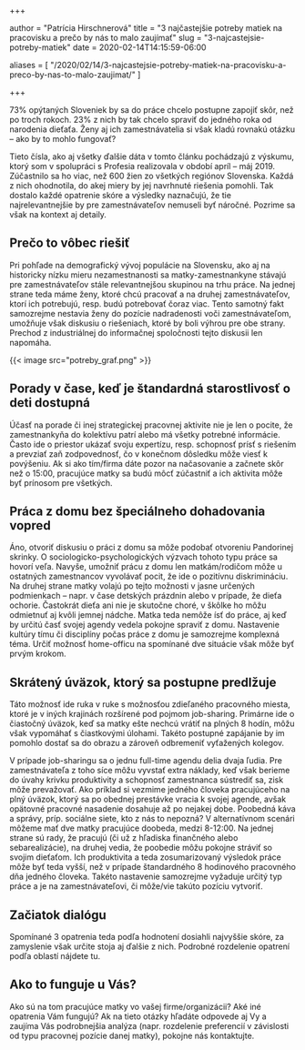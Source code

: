 +++

author = "Patrícia Hirschnerová"
title = "3 najčastejšie potreby matiek na pracovisku a prečo by nás to malo zaujímať"
slug = "3-najcastejsie-potreby-matiek"
date = 2020-02-14T14:15:59-06:00

aliases = [
"/2020/02/14/3-najcastejsie-potreby-matiek-na-pracovisku-a-preco-by-nas-to-malo-zaujimat/"
]

+++

73% opýtaných Sloveniek by sa do práce chcelo postupne zapojiť skôr, než po troch rokoch. 23% z nich by tak chcelo
spraviť do jedného roka od narodenia dieťaťa. Ženy aj ich zamestnávatelia si však kladú rovnakú otázku – ako by to mohlo
fungovať?
<!--more-->

Tieto čísla, ako aj všetky ďalšie dáta v tomto článku pochádzajú z výskumu, ktorý som v spolupráci s Profesia
realizovala v období apríl – máj 2019. Zúčastnilo sa ho viac, než 600 žien zo všetkých regiónov Slovenska. Každá z nich
ohodnotila, do akej miery by jej navrhnuté riešenia pomohli. Tak dostalo každé opatrenie skóre a výsledky naznačujú, že
tie najrelevantnejšie by pre zamestnávateľov nemuseli byť náročné. Pozrime sa však na kontext aj detaily.

## Prečo to vôbec riešiť

Pri pohľade na demografický vývoj populácie na Slovensku, ako aj na historicky nízku mieru nezamestnanosti sa
matky-zamestnankyne stávajú pre zamestnávateľov stále relevantnejšou skupinou na trhu práce. Na jednej strane teda máme
ženy, ktoré chcú pracovať a na druhej zamestnávateľov, ktorí ich potrebujú, resp. budú potrebovať čoraz viac. Tento
samotný fakt samozrejme nestavia ženy do pozície nadradenosti voči zamestnávateľom, umožňuje však diskusiu o riešeniach,
ktoré by boli výhrou pre obe strany. Prechod z industriálnej do informačnej spoločnosti tejto diskusii len napomáha.

{{< image src="potreby_graf.png" >}}

## Porady v čase, keď je štandardná starostlivosť o deti dostupná

Účasť na porade či inej strategickej pracovnej aktivite nie je len o pocite, že zamestnankyňa do kolektívu patrí alebo
má všetky potrebné informácie. Často ide o priestor ukázať svoju expertízu, resp. schopnosť prísť s riešením a prevziať
zaň zodpovednosť, čo v konečnom dôsledku môže viesť k povýšeniu. Ak si ako tím/firma dáte pozor na načasovanie a začnete
skôr než o 15:00, pracujúce matky sa budú môcť zúčastniť a ich aktivita môže byť prínosom pre všetkých.

## Práca z domu bez špeciálneho dohadovania vopred

Áno, otvoriť diskusiu o práci z domu sa môže podobať otvoreniu Pandorinej skrinky. O sociologicko-psychologických
výzvach tohoto typu práce sa hovorí veľa. Navyše, umožniť prácu z domu len matkám/rodičom môže u ostatných zamestnancov
vyvolávať pocit, že ide o pozitívnu diskrimináciu. Na druhej strane matky volajú po tejto možnosti v jasne určených
podmienkach – napr. v čase detských prázdnin alebo v prípade, že dieťa ochorie. Častokrát dieťa ani nie je skutočne
choré, v škôlke ho môžu odmietnuť aj kvôli jemnej nádche. Matka teda nemôže ísť do práce, aj keď by určitú časť svojej
agendy vedela pokojne spraviť z domu. Nastavenie kultúry tímu či disciplíny počas práce z domu je samozrejme komplexná
téma. Určiť možnosť home-officu na spomínané dve situácie však môže byť prvým krokom.

## Skrátený úväzok, ktorý sa postupne predlžuje

Táto možnosť ide ruka v ruke s možnosťou zdieľaného pracovného miesta, ktoré je v iných krajinách rozšírené pod pojmom
job-sharing. Primárne ide o čiastočný úväzok, keď sa matky ešte nechcú vrátiť na plných 8 hodín, môžu však vypomáhať s
čiastkovými úlohami. Takéto postupné zapájanie by im pomohlo dostať sa do obrazu a zároveň odbremeniť vyťažených
kolegov.

V prípade job-sharingu sa o jednu full-time agendu delia dvaja ľudia. Pre zamestnávateľa z toho síce môžu vyvstať extra
náklady, keď však berieme do úvahy krivku produktivity a schopnosť zamestnanca sústrediť sa, zisk môže prevažovať. Ako
príklad si vezmime jedného človeka pracujúceho na plný úväzok, ktorý sa po obednej prestávke vracia k svojej agende,
avšak opätovné pracovné nasadenie dosahuje až po nejakej dobe. Poobedná káva a správy, príp. sociálne siete, kto z nás
to nepozná? V alternatívnom scenári môžeme mať dve matky pracujúce doobeda, medzi 8-12:00. Na jednej strane sú rady, že
pracujú (či už z hľadiska finančného alebo sebarealizácie), na druhej vedia, že poobedie môžu pokojne stráviť so svojim
dieťaťom. Ich produktivita a teda zosumarizovaný výsledok práce môže byť teda vyšší, než v prípade štandardného 8
hodinového pracovného dňa jedného človeka. Takéto nastavenie samozrejme vyžaduje určitý typ práce a je na
zamestnávateľovi, či môže/vie takúto pozíciu vytvoriť.

## Začiatok dialógu

Spomínané 3 opatrenia teda podľa hodnotení dosiahli najvyššie skóre, za zamyslenie však určite stoja aj ďalšie z nich.
Podrobné rozdelenie opatrení podľa oblastí nájdete tu.

## Ako to funguje u Vás?

Ako sú na tom pracujúce matky vo vašej firme/organizácii? Aké iné opatrenia Vám fungujú? Ak na tieto otázky hľadáte
odpovede aj Vy a zaujíma Vás podrobnejšia analýza (napr. rozdelenie preferencií v závislosti od typu pracovnej pozície
danej matky), pokojne nás kontaktujte.